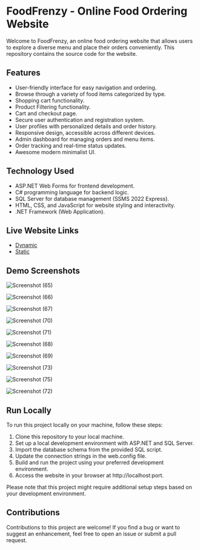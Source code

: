 # FoodFrenzy - Online Food Ordering Website

Welcome to FoodFrenzy, an online food ordering website that allows users to explore a diverse menu and place their orders conveniently. This repository contains the source code for the website.

## Features

- User-friendly interface for easy navigation and ordering.
- Browse through a variety of food items categorized by type.
- Shopping cart functionality.
- Product Filtering functionality.
- Cart and checkout page.
- Secure user authentication and registration system.
- User profiles with personalized details and order history.
- Responsive design, accessible across different devices.
- Admin dashboard for managing orders and menu items.
- Order tracking and real-time status updates.
- Awesome modern minimalist UI.

## Technology Used

- ASP.NET Web Forms for frontend development.
- C# programming language for backend logic.
- SQL Server for database management (SSMS 2022 Express).
- HTML, CSS, and JavaScript for website styling and interactivity.
- .NET Framework (Web Application).

## Live Website Links

- [Dynamic](https://foodfrenzy16.bsite.net/User/Default.aspx)
- [Static](https://tahimislam.github.io/FoodFrenzy_ASP.NET/)

## Demo Screenshots

![Screenshot (65)](https://github.com/tahimislam/FoodFrenzy_ASP.NET/assets/66324297/def43273-a0b7-465a-b5c4-58cb77ab37c6)

![Screenshot (66)](https://github.com/tahimislam/FoodFrenzy_ASP.NET/assets/66324297/33b998ce-3667-4493-88df-877a7af87877)

![Screenshot (67)](https://github.com/tahimislam/FoodFrenzy_ASP.NET/assets/66324297/e99cd725-fded-44bd-9052-98bc24e14468)

![Screenshot (70)](https://github.com/tahimislam/FoodFrenzy_ASP.NET/assets/66324297/8830addb-191d-498f-9d80-76d37934ba12)

![Screenshot (71)](https://github.com/tahimislam/FoodFrenzy_ASP.NET/assets/66324297/5e0af910-35de-49e4-aedf-f89f846eafa4)

![Screenshot (68)](https://github.com/tahimislam/FoodFrenzy_ASP.NET/assets/66324297/31a0041c-1386-4bc8-8fac-5250437d0d69)

![Screenshot (69)](https://github.com/tahimislam/FoodFrenzy_ASP.NET/assets/66324297/d6fe63de-a8e0-4b18-9dcf-9a5c5caaaf64)

![Screenshot (73)](https://github.com/tahimislam/FoodFrenzy_ASP.NET/assets/66324297/6863e526-5ccf-4169-afca-0a7e20c82f23)

![Screenshot (75)](https://github.com/tahimislam/FoodFrenzy_ASP.NET/assets/66324297/ccaff2e8-158a-4bd1-8816-5ea8700bd0d6)

![Screenshot (72)](https://github.com/tahimislam/FoodFrenzy_ASP.NET/assets/66324297/64257f88-ed00-4451-a0d7-cfe93b31439d)



## Run Locally

To run this project locally on your machine, follow these steps:

1. Clone this repository to your local machine.
2. Set up a local development environment with ASP.NET and SQL Server.
3. Import the database schema from the provided SQL script.
4. Update the connection strings in the web.config file.
5. Build and run the project using your preferred development environment.
6. Access the website in your browser at http://localhost:port.

Please note that this project might require additional setup steps based on your development environment.

## Contributions

Contributions to this project are welcome! If you find a bug or want to suggest an enhancement, feel free to open an issue or submit a pull request.


